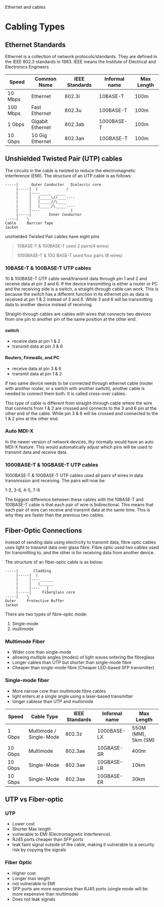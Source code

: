 Ethernet and cables 

# Cabling Types

## Ethernet Standards

Ethernet is a collection of network protocols/standards. They are defined in the IEEE 802.3 standards in 1983.
 IEEE means the Institute of Electrical and Electronics Engineers

 Speed | Common Nsme | IEEE Standards | Informal name | Max Length
 ---- | ---- | ---- | ---- | ----
10 Mbps | Ethernet | 802.3i | 10BASE-T | 100m
100 Mbps | Fast Ethernet | 802.3u | 100BASE-T | 100m
1 Gbps | Gigabit Ethernet | 802.3ab | 1000BASE-T | 100m
10 Gbps | 10 Gig Ethernet | 802.3an | 10GBASE-T | 100m


## Unshielded Twisted Pair (UTP) cables

The circuits in the cable is twisted to reduce the electromagnetic interference (EMI). The structure of an UTP cable is as follows:

``` symbol
-----|	    Outer Conductor   Dielecric core
     |-----|  |             /          
     |     |----_____  _____ 
     |     |   |_____\//____----
     |     |   |_____//\____
     |     |   |_____/\_____----
     |     |----              |
     |-----|		Inner Conductor
-----|	  \
Cable     Barrier Tape
Jacket	

```



unshielded Twisted Pair cables have eight pins

>10BASE-T & 100BASE-T used 2 pairs(4 wires)
>
>1000BASE-T & 10G BASE-T used four pairs (8 wires)

### 10BASE-T & 100BASE-T UTP cables

10 & 100BASE-T UTP cable send/transmit data through pin 1 and 2 and receive data at pin 3 and 6. If the device transmitting is either a router or PC and the receiving side is a switch, a straight-through cable can work. This is because the switch has a different function in its ethernet pin as data is received at pin 1 & 2 instead of 3 and 6. While 3 and 6 will be transmitting data to another device instead of receiving.

Straight-through cables are cables with wires that connects two devices from one pin to another pin of the same position at the other end.


#### switch

- receive data at pin 1 & 2
- transmit data at pin 3 & 6


#### Routers, Firewalls, and PC 

- receive data at pin 3 & 6
- transmit data at pin 1 & 2


If two same device needs to be connected through ethernet cable (router with another router, or a switch with another switch), another cable is needed to connect them both. It is called cross-over cables. 

This type of cable is different from straight-through cable where the wire that connects from 1 & 2 are crossed and connects to the 3 and 6 pin at the other end of the cable. While pin 3 & 6 will be crossed and connected to the 1 & 2 pins at the other end.

### Auto MDI-X

In the newer version of network devices, thy normally would have an auto MDI-X feature. This would automatically adjust which pins will be used to transmit data and receive data.


### 1000BASE-T & 10GBASE-T UTP cables

1000BASE-T & 10GBASE-T UTP cables used all pairs of wires in data transmission and receiving. The pairs will now be:

1-2, 3-6, 4-5, 7-8

The biggest difference between these cables with the 10BASE-T and 100BASE-T cable is that each pair of wire is bidirectional. This means that each pair of wire can receive and transmit data at the same time. This is why they are faster than the previous two cables.


## Fiber-Optic Connections

Instead of sending data using electricity to transmit data, fibre optic cables uses light to transmit data over glass fibre. Fibre optic used two cables used for transmitting to, and the other is for receiving data from another device.

The structure of an fiber-optic cable is as below:


``` 
-----|       Cladding
     |-----|  |
     |     |----______
     |     |   |______
     |     |----   |
     |-----|     Fiberglass core
-----|	  \
Outer     Protective Buffer
Jacket	

```

There are two types of fibre-optic mode:

1. Single-mode
2. multimode


### Multimode Fiber
- Wider core than single-mode
- allowing multiple angles (modes) of light waves entering the fibreglass
- Longer cables than UTP but shorter than single-mode fibre
- Cheaper than single-mode fibre (Cheaper LED-based SFP transmitter)

### Single-mode fiber 
- More narrow core than multimode fibre cables
- light enters at a single angle using a laser-based transmitter
- longer cablese than UTP and multimode


 Speed | Cable Type | IEEE Standards | Informal name | Max Length
 ---- | ---- | ---- | ---- | ----
1 Gbps | Multimode / Single-Mode | 802.3z | 1000BASE-LX | 550M (MM), 5km (SM)
10 Gbps | Multimode | 802.3ae | 10GBASE-SR | 400m
10 Gbps | Single-Mode | 802.3ae | 10GBASE-LR | 10km
10 Gbps | Single-Mode| 802.3ae | 10GBASE-ER | 30km

## UTP vs Fiber-optic

### UTP

- Lower cost
- Shorter Max length
- vulnerable to EMI (Electromagnetic Interference).
- RJ45 ports cheaper than SFP ports
- leak faint signal outside of the cable, making it vulnerable to a security risk by copying the signals

### Fiber Optic

- Higher cost
- Longer max length
- not vulnerable to EMI
- SFP ports are more expensive than RJ45 ports (single mode will be more expensive than multimode)
- Does not leak signals
